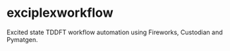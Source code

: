 # exciplexworkflow
Excited state TDDFT workflow automation using Fireworks, Custodian and Pymatgen.
